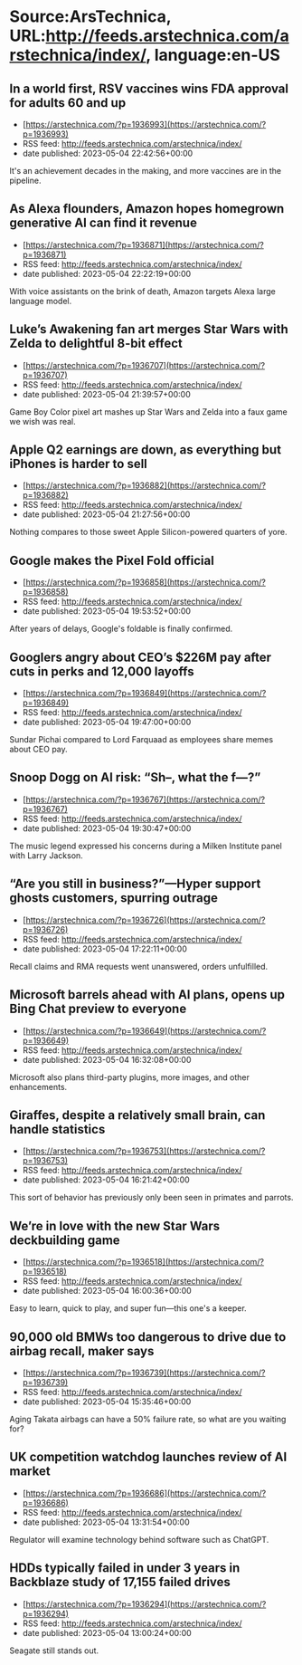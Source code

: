 # Source:ArsTechnica, URL:http://feeds.arstechnica.com/arstechnica/index/, language:en-US

## In a world first, RSV vaccines wins FDA approval for adults 60 and up
 - [https://arstechnica.com/?p=1936993](https://arstechnica.com/?p=1936993)
 - RSS feed: http://feeds.arstechnica.com/arstechnica/index/
 - date published: 2023-05-04 22:42:56+00:00

It's an achievement decades in the making, and more vaccines are in the pipeline.

## As Alexa flounders, Amazon hopes homegrown generative AI can find it revenue
 - [https://arstechnica.com/?p=1936871](https://arstechnica.com/?p=1936871)
 - RSS feed: http://feeds.arstechnica.com/arstechnica/index/
 - date published: 2023-05-04 22:22:19+00:00

With voice assistants on the brink of death, Amazon targets Alexa large language model.

## Luke’s Awakening fan art merges Star Wars with Zelda to delightful 8-bit effect
 - [https://arstechnica.com/?p=1936707](https://arstechnica.com/?p=1936707)
 - RSS feed: http://feeds.arstechnica.com/arstechnica/index/
 - date published: 2023-05-04 21:39:57+00:00

Game Boy Color pixel art mashes up Star Wars and Zelda into a faux game we wish was real.

## Apple Q2 earnings are down, as everything but iPhones is harder to sell
 - [https://arstechnica.com/?p=1936882](https://arstechnica.com/?p=1936882)
 - RSS feed: http://feeds.arstechnica.com/arstechnica/index/
 - date published: 2023-05-04 21:27:56+00:00

Nothing compares to those sweet Apple Silicon-powered quarters of yore.

## Google makes the Pixel Fold official
 - [https://arstechnica.com/?p=1936858](https://arstechnica.com/?p=1936858)
 - RSS feed: http://feeds.arstechnica.com/arstechnica/index/
 - date published: 2023-05-04 19:53:52+00:00

After years of delays, Google's foldable is finally confirmed.

## Googlers angry about CEO’s $226M pay after cuts in perks and 12,000 layoffs
 - [https://arstechnica.com/?p=1936849](https://arstechnica.com/?p=1936849)
 - RSS feed: http://feeds.arstechnica.com/arstechnica/index/
 - date published: 2023-05-04 19:47:00+00:00

Sundar Pichai compared to Lord Farquaad as employees share memes about CEO pay.

## Snoop Dogg on AI risk: “Sh–, what the f—?”
 - [https://arstechnica.com/?p=1936767](https://arstechnica.com/?p=1936767)
 - RSS feed: http://feeds.arstechnica.com/arstechnica/index/
 - date published: 2023-05-04 19:30:47+00:00

The music legend expressed his concerns during a Milken Institute panel with Larry Jackson.

## “Are you still in business?”—Hyper support ghosts customers, spurring outrage
 - [https://arstechnica.com/?p=1936726](https://arstechnica.com/?p=1936726)
 - RSS feed: http://feeds.arstechnica.com/arstechnica/index/
 - date published: 2023-05-04 17:22:11+00:00

Recall claims and RMA requests went unanswered, orders unfulfilled.

## Microsoft barrels ahead with AI plans, opens up Bing Chat preview to everyone
 - [https://arstechnica.com/?p=1936649](https://arstechnica.com/?p=1936649)
 - RSS feed: http://feeds.arstechnica.com/arstechnica/index/
 - date published: 2023-05-04 16:32:08+00:00

Microsoft also plans third-party plugins, more images, and other enhancements.

## Giraffes, despite a relatively small brain, can handle statistics
 - [https://arstechnica.com/?p=1936753](https://arstechnica.com/?p=1936753)
 - RSS feed: http://feeds.arstechnica.com/arstechnica/index/
 - date published: 2023-05-04 16:21:42+00:00

This sort of behavior has previously only been seen in primates and parrots.

## We’re in love with the new Star Wars deckbuilding game
 - [https://arstechnica.com/?p=1936518](https://arstechnica.com/?p=1936518)
 - RSS feed: http://feeds.arstechnica.com/arstechnica/index/
 - date published: 2023-05-04 16:00:36+00:00

Easy to learn, quick to play, and super fun—this one's a keeper.

## 90,000 old BMWs too dangerous to drive due to airbag recall, maker says
 - [https://arstechnica.com/?p=1936739](https://arstechnica.com/?p=1936739)
 - RSS feed: http://feeds.arstechnica.com/arstechnica/index/
 - date published: 2023-05-04 15:35:46+00:00

Aging Takata airbags can have a 50% failure rate, so what are you waiting for?

## UK competition watchdog launches review of AI market
 - [https://arstechnica.com/?p=1936686](https://arstechnica.com/?p=1936686)
 - RSS feed: http://feeds.arstechnica.com/arstechnica/index/
 - date published: 2023-05-04 13:31:54+00:00

Regulator will examine technology behind software such as ChatGPT.

## HDDs typically failed in under 3 years in Backblaze study of 17,155 failed drives
 - [https://arstechnica.com/?p=1936294](https://arstechnica.com/?p=1936294)
 - RSS feed: http://feeds.arstechnica.com/arstechnica/index/
 - date published: 2023-05-04 13:00:24+00:00

Seagate still stands out.

